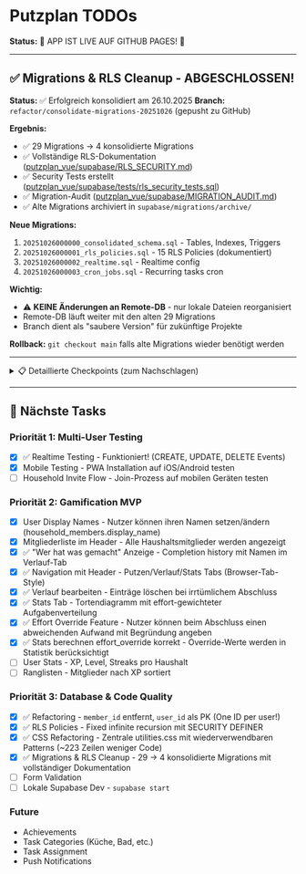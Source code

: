# Putzplan TODOs

**Status:** 🎉 APP IST LIVE AUF GITHUB PAGES! 🎉

---

## ✅ Migrations & RLS Cleanup - ABGESCHLOSSEN!

**Status:** ✅ Erfolgreich konsolidiert am 26.10.2025
**Branch:** `refactor/consolidate-migrations-20251026` (gepusht zu GitHub)

**Ergebnis:**
- ✅ 29 Migrations → 4 konsolidierte Migrations
- ✅ Vollständige RLS-Dokumentation ([putzplan_vue/supabase/RLS_SECURITY.md](putzplan_vue/supabase/RLS_SECURITY.md))
- ✅ Security Tests erstellt ([putzplan_vue/supabase/tests/rls_security_tests.sql](putzplan_vue/supabase/tests/rls_security_tests.sql))
- ✅ Migration-Audit ([putzplan_vue/supabase/MIGRATION_AUDIT.md](putzplan_vue/supabase/MIGRATION_AUDIT.md))
- ✅ Alte Migrations archiviert in `supabase/migrations/archive/`

**Neue Migrations:**
1. `20251026000000_consolidated_schema.sql` - Tables, Indexes, Triggers
2. `20251026000001_rls_policies.sql` - 15 RLS Policies (dokumentiert)
3. `20251026000002_realtime.sql` - Realtime config
4. `20251026000003_cron_jobs.sql` - Recurring tasks cron

**Wichtig:**
- ⚠️ **KEINE Änderungen an Remote-DB** - nur lokale Dateien reorganisiert
- Remote-DB läuft weiter mit den alten 29 Migrations
- Branch dient als "saubere Version" für zukünftige Projekte

**Rollback:** `git checkout main` falls alte Migrations wieder benötigt werden

---

<details>
<summary>📋 Detaillierte Checkpoints (zum Nachschlagen)</summary>

### Phase 1: Backup & Bestandsaufnahme (ABGESCHLOSSEN)

#### ✅ Checkpoint 1.1: Remote-Schema als Backup pullen
**Warum:** Safety-Net falls Konsolidierung schief geht - aktuelles Schema als Single Source of Truth
**Befehl:**
```bash
cd putzplan_vue
npx supabase db pull backup_pre_consolidation_$(date +%Y%m%d)
```
**Erwartetes Ergebnis:**
- Neue Datei in `supabase/migrations/` mit komplettem aktuellem Schema
- File-Size >5KB (enthält alle Tables, RLS, Functions)
**Validierung:**
```bash
ls -lh supabase/migrations/*backup* | tail -1
# Sollte zeigen: ~8-10KB Datei mit aktuellem Timestamp
```
**Rollback:** Falls später was schief geht, diese Datei als Basis nutzen

---

#### ✅ Checkpoint 1.2: Git-Branch für Experimente
**Warum:** Prod-Branch (main) bleibt sauber, Rollback via `git checkout main` jederzeit möglich
**Befehle:**
```bash
git status  # Check: Keine uncommitted changes!
git checkout -b refactor/consolidate-migrations-$(date +%Y%m%d)
git push -u origin refactor/consolidate-migrations-$(date +%Y%m%d)
```
**Erwartetes Ergebnis:**
- Neuer Branch erstellt
- Branch ist pushed (GitHub Backup)
**Validierung:**
```bash
git branch --show-current
# Sollte zeigen: refactor/consolidate-migrations-YYYYMMDD
```

---

#### ✅ Checkpoint 1.3: RLS-Policies aus DB extrahieren
**Warum:** Dokumentation was AKTUELL in Prod läuft (nicht was Migrations sagen)
**Befehl:**
```bash
# Query direkt gegen Remote-DB ausführen:
npx supabase db execute --db-url "postgresql://..." --file - <<'SQL'
SELECT
  tablename,
  policyname,
  cmd as operation,
  roles::text,
  (qual IS NOT NULL) as has_using,
  (with_check IS NOT NULL) as has_with_check,
  LENGTH(qual::text) as using_length,
  LENGTH(with_check::text) as check_length
FROM pg_policies
WHERE schemaname = 'public'
ORDER BY tablename, cmd, policyname;
SQL
```
**Alternative (falls DB-URL nicht verfügbar):**
- Supabase Dashboard → SQL Editor → Query ausführen → Copy Output

**Erwartetes Ergebnis:**
```
tablename           | policyname                           | operation | roles           | has_using | has_with_check
--------------------+--------------------------------------+-----------+-----------------+-----------+----------------
households          | Users can create households          | INSERT    | {public}        | f         | t
households          | Users can delete their household     | DELETE    | {public}        | t         | f
households          | Users can update their household     | UPDATE    | {public}        | t         | t
households          | Users can view households            | SELECT    | {public}        | t         | f
household_members   | Users can join households            | INSERT    | {public}        | f         | t
household_members   | Users can leave household            | DELETE    | {public}        | t         | f
household_members   | Users can update their own ...       | UPDATE    | {public}        | t         | t
household_members   | Users can view members ...           | SELECT    | {public}        | t         | f
tasks               | Users can create household tasks     | INSERT    | {public}        | f         | t
tasks               | Users can delete household tasks     | DELETE    | {public}        | t         | f
tasks               | Users can update household tasks     | UPDATE    | {public}        | t         | t
tasks               | Users can view household tasks       | SELECT    | {public}        | t         | f
task_completions    | Users can create completions ...     | INSERT    | {public}        | f         | t
task_completions    | Users can delete their own ...       | DELETE    | {public}        | t         | f
task_completions    | Users can view completions ...       | SELECT    | {public}        | t         | f
```

**Total:** 15 Policies über 4 Tabellen (3-4 pro Tabelle)

**Speichern als:** `RLS_POLICIES_CURRENT_STATE.txt` (im Root-Verzeichnis)

---

#### ✅ Checkpoint 1.4: Helper-Functions dokumentieren
**Warum:** RLS nutzt SECURITY DEFINER Functions - diese müssen in konsolidierter Migration enthalten sein
**Befehl:**
```bash
npx supabase db execute --db-url "..." --file - <<'SQL'
SELECT
  n.nspname as schema,
  p.proname as function_name,
  pg_get_function_arguments(p.oid) as arguments,
  pg_get_functiondef(p.oid) as definition
FROM pg_proc p
JOIN pg_namespace n ON p.pronamespace = n.oid
WHERE n.nspname = 'public'
  AND p.proname LIKE '%household%'
ORDER BY p.proname;
SQL
```

**Erwartetes Ergebnis:**
- `get_user_household_id(uuid)` - SECURITY DEFINER Function
- `reset_recurring_tasks()` - Cron-Function

**Speichern als:** `HELPER_FUNCTIONS_CURRENT_STATE.sql`

---

#### ✅ Checkpoint 1.5: Migration-Kategorisierung
**Warum:** Verstehen welche der 29 Migrations was machen - Basis für Konsolidierung

**Erstelle:** `supabase/MIGRATION_AUDIT.md`

```markdown
# Migration Audit - Pre-Consolidation

## Kategorien

### CORE (behalten, konsolidieren)
- 20250108220000_create_base_schema.sql (2.0K)
  - Erstellt: households, household_members, tasks, task_completions
  - Indexes: alle FK-Indexes
  - **STATUS:** ✅ Basis für consolidated_schema.sql

- 20251018131353_add_last_completed_at_with_trigger.sql (1.4K)
  - Fügt hinzu: tasks.last_completed_at column
  - Trigger: update_last_completed_at (bei INSERT in task_completions)
  - **STATUS:** ✅ In consolidated_schema.sql mergen

- 20251024204719_remove_member_id_use_user_id_as_pk.sql (1.9K)
  - Refactoring: member_id raus, user_id = PK
  - **STATUS:** ✅ Bereits in Base-Schema reflektiert

### RLS (alle konsolidieren → 1 Datei)
- 20250108230002_task_completions_rls.sql (1.6K)
- 20251018135010_add_rls_for_all_tables.sql (5.2K)
- 20251018135459_fix_function_search_path_security.sql (2.3K)
- 20251018135956_optimize_rls_performance.sql (5.1K)
- 20251018140404_fix_household_members_select_circular_rls.sql (1.5K)
- 20251018140505_fix_household_members_rls_no_recursion.sql (1.6K)
- 20251018140724_optimize_rls_architecture.sql (5.7K)
- 20251019140115_allow_join_by_invite_code.sql (932B)
- 20251019140342_fix_households_select_policy.sql (0B) ← LEER!
- 20251019140500_fix_households_select_policy.sql (707B)
- 20251022215559_add_household_members_update_policy.sql (240B)
- 20251024205154_fix_household_members_rls_infinite_recursion.sql (794B)
- 20251024205322_fix_rls_no_subquery.sql (897B)
  - **STATUS:** ⚠️ Viele Iterations! → rls_policies.sql konsolidieren
  - **FINALE POLICIES:** Siehe RLS_POLICIES_CURRENT_STATE.txt

### FEATURES (behalten)
- 20251022214351_add_display_name_to_household_members.sql (263B)
  - Fügt hinzu: display_name column
  - **STATUS:** ✅ In consolidated_schema.sql mergen

- 20251025123847_add_effort_override_to_completions.sql (1.1K)
  - Fügt hinzu: effort_override, override_reason
  - **STATUS:** ✅ In consolidated_schema.sql mergen

### REALTIME (separat)
- 20251018142654_enable_realtime_tasks.sql (158B)
- 20251019154849_enable_realtime_completions.sql (195B)
  - **STATUS:** ✅ realtime.sql (eigene Datei)

### CRON (separat)
- 20250108230000_task_recurrence_function.sql (1.2K)
  - Function: reset_recurring_tasks()
- 20250108230001_task_completion_triggers.sql (1.4K)
  - Trigger: update_last_completed_at
- 20251018161912_add_recurring_tasks_cron_job.sql (2.4K)
  - Cron: reset-recurring-tasks-daily (3:00 UTC)
- 20251019121735_fix_recurrence_calendar_days.sql (2.5K)
  - Fix: Calendar-Days Logic
  - **STATUS:** ✅ cron_jobs.sql (eigene Datei)

### ROLLBACKS (ignore)
- 20251008222847_rollback_task_triggers.sql (890B)
  - Rollback von trigger-experiment
  - **STATUS:** ❌ Nicht in Konsolidierung (war temporär)

### DIAGNOSTICS (löschen)
- 20251019121112_check_cron_status.sql (1.6K)
- 20251019121214_check_task_status.sql (2.0K)
  - Nur RAISE NOTICE für Debugging
  - Ändern Schema nicht!
  - **STATUS:** ❌ Löschen (waren nur für Debugging)

### DATA-MIGRATIONS (separat wenn nötig)
- 20251022215116_update_existing_members_display_names.sql (312B)
  - Data-Update für bestehende Members
- 20251022215810_fix_display_names_with_email_prefix.sql (195B)
  - Data-Fix
  - **STATUS:** ⚠️ Bei Konsolidierung evtl. in seed.sql

## Zusammenfassung
- **CORE**: 3 Migrations → 1x consolidated_schema.sql
- **RLS**: 13 Migrations → 1x rls_policies.sql
- **FEATURES**: 2 Migrations → in consolidated_schema.sql mergen
- **REALTIME**: 2 Migrations → 1x realtime.sql
- **CRON**: 4 Migrations → 1x cron_jobs.sql
- **DELETE**: 2 Diagnostics + 1 Rollback + 1 leere

**TOTAL:** 29 → 4 finale Migrations
```

**Speichern in:** `supabase/MIGRATION_AUDIT.md`

---

### Phase 2: Konsolidierung (2-3h)

#### ✅ Checkpoint 2.1: Archive-Ordner erstellen
**Warum:** Alte Migrations behalten (Git-History + Referenz), aber aus active migrations raus
**Befehle:**
```bash
cd putzplan_vue
mkdir -p supabase/migrations/archive
git mv supabase/migrations/202501*.sql supabase/migrations/archive/
git mv supabase/migrations/202510*.sql supabase/migrations/archive/
```
**Erwartetes Ergebnis:**
- `supabase/migrations/` ist leer (außer evtl. backup-Migration)
- `supabase/migrations/archive/` enthält alle 29 alten Migrations
**Validierung:**
```bash
ls supabase/migrations/*.sql | wc -l  # Sollte 0 oder 1 (backup) sein
ls supabase/migrations/archive/*.sql | wc -l  # Sollte 29 sein
```

---

#### ✅ Checkpoint 2.2: Konsolidierte Schema-Migration erstellen
**Warum:** Single Source of Truth für Base-Schema (Tables, Indexes, Triggers)

**Erstelle:** `supabase/migrations/20251026000000_consolidated_schema.sql`

**Inhalt:** (komplettes Template - ready to use!)

```sql
-- =================================================================
-- CONSOLIDATED SCHEMA - Putzplan Database
-- =================================================================
-- Consolidated from 29 migrations on 2025-10-26
-- Source migrations in: archive/
--
-- Contains:
-- - Core tables (households, household_members, tasks, task_completions)
-- - Indexes for performance
-- - Triggers for automation
-- - Column additions from feature migrations
--
-- Does NOT contain:
-- - RLS Policies (see: 20251026000001_rls_policies.sql)
-- - Realtime config (see: 20251026000002_realtime.sql)
-- - Cron jobs (see: 20251026000003_cron_jobs.sql)
-- =================================================================

-- =================================================================
-- TABLES
-- =================================================================

-- Households - WG/Household groups
CREATE TABLE IF NOT EXISTS households (
  household_id UUID PRIMARY KEY DEFAULT gen_random_uuid(),
  name TEXT NOT NULL,
  invite_code TEXT NOT NULL DEFAULT UPPER(SUBSTRING(gen_random_uuid()::text FROM 1 FOR 8)),
  created_at TIMESTAMPTZ DEFAULT NOW()
);

-- Household Members - Users in a household (1 user = 1 household)
CREATE TABLE IF NOT EXISTS household_members (
  user_id UUID PRIMARY KEY REFERENCES auth.users(id) ON DELETE CASCADE,
  household_id UUID NOT NULL REFERENCES households(household_id) ON DELETE CASCADE,
  display_name TEXT NOT NULL DEFAULT 'Unbekannt',
  joined_at TIMESTAMPTZ DEFAULT NOW(),
  -- Constraint: User can only be in one household
  UNIQUE(user_id)
);

-- Tasks - Cleaning tasks (recurring or one-time)
CREATE TABLE IF NOT EXISTS tasks (
  task_id UUID PRIMARY KEY DEFAULT gen_random_uuid(),
  household_id UUID NOT NULL REFERENCES households(household_id) ON DELETE CASCADE,
  title TEXT NOT NULL,
  effort INTEGER NOT NULL CHECK (effort BETWEEN 1 AND 5),
  recurrence_days INTEGER NOT NULL DEFAULT 0,
  completed BOOLEAN NOT NULL DEFAULT FALSE,
  last_completed_at TIMESTAMPTZ, -- Auto-updated via trigger
  created_at TIMESTAMPTZ DEFAULT NOW()
);

-- Task Completions - History of who completed what when (append-only)
CREATE TABLE IF NOT EXISTS task_completions (
  completion_id UUID PRIMARY KEY DEFAULT gen_random_uuid(),
  task_id UUID NOT NULL REFERENCES tasks(task_id) ON DELETE CASCADE,
  user_id UUID NOT NULL REFERENCES auth.users(id) ON DELETE CASCADE,
  completed_at TIMESTAMPTZ DEFAULT NOW(),
  effort_override INTEGER CHECK (effort_override BETWEEN 1 AND 5),
  override_reason TEXT,
  -- Constraint: If effort_override set, reason must be provided
  CHECK (
    (effort_override IS NULL AND override_reason IS NULL)
    OR
    (effort_override IS NOT NULL AND override_reason IS NOT NULL)
  )
);

-- =================================================================
-- INDEXES
-- =================================================================

-- Household Members
CREATE INDEX IF NOT EXISTS idx_household_members_household_id
  ON household_members(household_id);
CREATE INDEX IF NOT EXISTS idx_household_members_user_id
  ON household_members(user_id);
-- Composite index for RLS performance
CREATE INDEX IF NOT EXISTS idx_household_members_user_household
  ON household_members(user_id, household_id);

-- Tasks
CREATE INDEX IF NOT EXISTS idx_tasks_household_id
  ON tasks(household_id);
CREATE INDEX IF NOT EXISTS idx_tasks_completed
  ON tasks(completed) WHERE completed = false; -- Partial index for active tasks

-- Task Completions
CREATE INDEX IF NOT EXISTS idx_task_completions_task_id
  ON task_completions(task_id);
CREATE INDEX IF NOT EXISTS idx_task_completions_user_id
  ON task_completions(user_id);
CREATE INDEX IF NOT EXISTS idx_task_completions_completed_at
  ON task_completions(completed_at DESC); -- For history views

-- =================================================================
-- TRIGGERS
-- =================================================================

-- Function: Update tasks.last_completed_at from task_completions
CREATE OR REPLACE FUNCTION update_last_completed_at()
RETURNS TRIGGER
LANGUAGE plpgsql
SECURITY DEFINER
SET search_path = public, pg_temp
AS $$
BEGIN
  UPDATE tasks
  SET last_completed_at = NEW.completed_at
  WHERE task_id = NEW.task_id;
  RETURN NEW;
END;
$$;

-- Trigger: On task_completions INSERT → update tasks.last_completed_at
DROP TRIGGER IF EXISTS trigger_update_last_completed_at ON task_completions;
CREATE TRIGGER trigger_update_last_completed_at
  AFTER INSERT ON task_completions
  FOR EACH ROW
  EXECUTE FUNCTION update_last_completed_at();

-- =================================================================
-- NOTES
-- =================================================================
-- Invite codes are generated as uppercase 8-char UUID prefix (e.g. "ABC12345")
-- last_completed_at is auto-maintained via trigger (don't UPDATE manually)
-- effort_override allows users to adjust task effort during completion
```

**Validierung:**
```bash
# Syntax-Check
cat supabase/migrations/20251026000000_consolidated_schema.sql | npx supabase db execute --local --file -
# Sollte: No errors
```

---

#### ✅ Checkpoint 2.3: RLS-Policies konsolidieren
**Warum:** Alle RLS-Policies in 1 Datei mit Dokumentation warum jede Policy existiert

**Erstelle:** `supabase/migrations/20251026000001_rls_policies.sql`

**Inhalt:**

```sql
-- =================================================================
-- ROW LEVEL SECURITY POLICIES - Consolidated
-- =================================================================
-- Consolidated from 13 RLS-related migrations on 2025-10-26
-- Source migrations in: archive/
--
-- SECURITY MODEL:
-- - Household-based isolation (users see only their household's data)
-- - Helper function bypasses RLS recursion (SECURITY DEFINER)
-- - Public household SELECT (needed for invite-code lookup)
--
-- TABLES:
-- - households (4 policies)
-- - household_members (4 policies)
-- - tasks (4 policies)
-- - task_completions (3 policies)
--
-- Total: 15 RLS Policies
-- =================================================================

SET search_path = public, pg_temp;

-- =================================================================
-- HELPER FUNCTIONS
-- =================================================================

-- Get user's household_id (bypasses RLS to prevent recursion)
-- Used in: household_members SELECT policy
-- SECURITY DEFINER: Runs with owner permissions (bypasses RLS)
CREATE OR REPLACE FUNCTION get_user_household_id(user_uuid UUID)
RETURNS UUID
LANGUAGE sql
SECURITY DEFINER
SET search_path = public, pg_temp
AS $$
  SELECT household_id
  FROM household_members
  WHERE user_id = user_uuid
  LIMIT 1;
$$;

-- =================================================================
-- HOUSEHOLDS TABLE
-- =================================================================

ALTER TABLE households ENABLE ROW LEVEL SECURITY;

-- Policy: SELECT - Public read access
-- SECURITY CONSIDERATION:
-- - Allows ANY authenticated user to read ALL households
-- - Necessary for invite-code lookup BEFORE joining
-- - Safe because: tasks/members have strict RLS, household table has no sensitive data
-- - Only exposes: household_id, name, invite_code
DROP POLICY IF EXISTS "Users can view households" ON households;
CREATE POLICY "Users can view households"
ON households FOR SELECT
TO authenticated
USING (true);

-- Policy: INSERT - Anyone can create
-- Used during: User registration (create or join household flow)
DROP POLICY IF EXISTS "Users can create households" ON households;
CREATE POLICY "Users can create households"
ON households FOR INSERT
TO authenticated
WITH CHECK (true);

-- Policy: UPDATE - Members only
-- Members can update household name/settings
DROP POLICY IF EXISTS "Users can update their household" ON households;
CREATE POLICY "Users can update their household"
ON households FOR UPDATE
TO authenticated
USING (
  household_id IN (
    SELECT household_id FROM household_members WHERE user_id = auth.uid()
  )
);

-- Policy: DELETE - Members only
-- ⚠️ WARNING: ANY member can delete household!
-- TODO: Consider admin-role requirement in future
DROP POLICY IF EXISTS "Users can delete their household" ON households;
CREATE POLICY "Users can delete their household"
ON households FOR DELETE
TO authenticated
USING (
  household_id IN (
    SELECT household_id FROM household_members WHERE user_id = auth.uid()
  )
);

-- =================================================================
-- HOUSEHOLD_MEMBERS TABLE
-- =================================================================

ALTER TABLE household_members ENABLE ROW LEVEL SECURITY;

-- Policy: SELECT - Same household only
-- Uses SECURITY DEFINER function to bypass recursion
-- (Cannot query household_members in household_members policy directly)
DROP POLICY IF EXISTS "Users can view members of their household" ON household_members;
DROP POLICY IF EXISTS "Users can view household members" ON household_members;
CREATE POLICY "Users can view household members"
ON household_members FOR SELECT
TO authenticated
USING (
  household_id = get_user_household_id(auth.uid())
);

-- Policy: INSERT - Self only
-- Users can add themselves to household (via invite code)
DROP POLICY IF EXISTS "Users can join households" ON household_members;
CREATE POLICY "Users can join households"
ON household_members FOR INSERT
TO authenticated
WITH CHECK (
  user_id = auth.uid()
);

-- Policy: UPDATE - Self only
-- Users can update their own display_name
DROP POLICY IF EXISTS "Users can update their own member profile" ON household_members;
CREATE POLICY "Users can update their own member profile"
ON household_members FOR UPDATE
TO authenticated
USING (user_id = auth.uid())
WITH CHECK (user_id = auth.uid());

-- Policy: DELETE - Self only
-- Users can leave household (delete own membership)
DROP POLICY IF EXISTS "Users can leave household" ON household_members;
CREATE POLICY "Users can leave household"
ON household_members FOR DELETE
TO authenticated
USING (
  user_id = auth.uid()
);

-- =================================================================
-- TASKS TABLE
-- =================================================================

ALTER TABLE tasks ENABLE ROW LEVEL SECURITY;

-- Policy: SELECT - Household tasks only
DROP POLICY IF EXISTS "Users can view household tasks" ON tasks;
CREATE POLICY "Users can view household tasks"
ON tasks FOR SELECT
TO authenticated
USING (
  household_id IN (
    SELECT household_id FROM household_members WHERE user_id = auth.uid()
  )
);

-- Policy: INSERT - Household members can create tasks
DROP POLICY IF EXISTS "Users can create household tasks" ON tasks;
CREATE POLICY "Users can create household tasks"
ON tasks FOR INSERT
TO authenticated
WITH CHECK (
  household_id IN (
    SELECT household_id FROM household_members WHERE user_id = auth.uid()
  )
);

-- Policy: UPDATE - Household members can update tasks
-- ⚠️ NOTE: ANY member can edit ANY task in household
-- Design decision: Communal ownership vs. creator-ownership
DROP POLICY IF EXISTS "Users can update household tasks" ON tasks;
CREATE POLICY "Users can update household tasks"
ON tasks FOR UPDATE
TO authenticated
USING (
  household_id IN (
    SELECT household_id FROM household_members WHERE user_id = auth.uid()
  )
);

-- Policy: DELETE - Household members can delete tasks
-- ⚠️ NOTE: ANY member can delete ANY task
DROP POLICY IF EXISTS "Users can delete household tasks" ON tasks;
CREATE POLICY "Users can delete household tasks"
ON tasks FOR DELETE
TO authenticated
USING (
  household_id IN (
    SELECT household_id FROM household_members WHERE user_id = auth.uid()
  )
);

-- =================================================================
-- TASK_COMPLETIONS TABLE
-- =================================================================

ALTER TABLE task_completions ENABLE ROW LEVEL SECURITY;

-- Policy: SELECT - View completions in own household
-- 2-hop check: completions → tasks → household
DROP POLICY IF EXISTS "Users can view completions in their household" ON task_completions;
CREATE POLICY "Users can view completions in their household"
ON task_completions FOR SELECT
TO authenticated
USING (
  task_id IN (
    SELECT task_id FROM tasks
    WHERE household_id IN (
      SELECT household_id FROM household_members WHERE user_id = auth.uid()
    )
  )
);

-- Policy: INSERT - Create completions for household tasks
-- Must be completion by authenticated user (prevents spoofing)
DROP POLICY IF EXISTS "Users can create completions in their household" ON task_completions;
CREATE POLICY "Users can create completions in their household"
ON task_completions FOR INSERT
TO authenticated
WITH CHECK (
  -- Task must belong to user's household
  task_id IN (
    SELECT task_id FROM tasks
    WHERE household_id IN (
      SELECT household_id FROM household_members WHERE user_id = auth.uid()
    )
  )
  AND
  -- user_id must be the authenticated user (prevent spoofing)
  user_id = auth.uid()
);

-- Policy: DELETE - Delete own completions only
-- Allows users to remove accidental completions
-- ⚠️ CONSIDERATION: Should completions be immutable? (no DELETE policy)
-- Current: Deletable for error-correction, but enables stat-manipulation
DROP POLICY IF EXISTS "Users can delete their own completions" ON task_completions;
CREATE POLICY "Users can delete their own completions"
ON task_completions FOR DELETE
TO authenticated
USING (
  user_id = auth.uid()
  AND
  task_id IN (
    SELECT task_id FROM tasks
    WHERE household_id IN (
      SELECT household_id FROM household_members WHERE user_id = auth.uid()
    )
  )
);

-- NO UPDATE POLICY: Completions are append-only history (immutable)

-- =================================================================
-- PERFORMANCE NOTES
-- =================================================================
-- Indexes created in: 20251026000000_consolidated_schema.sql
-- - idx_household_members_user_household (composite for RLS)
-- - idx_tasks_household_id
-- - All FK indexes
--
-- SECURITY DEFINER function used to prevent RLS recursion:
-- - get_user_household_id() in household_members SELECT policy
--
-- Always specify role in policies: TO authenticated
-- (Prevents unnecessary checks for 'anon' role)
```

**Validierung:**
```bash
# Syntax-Check
cat supabase/migrations/20251026000001_rls_policies.sql | npx supabase db execute --local --file -
```

---

#### ✅ Checkpoint 2.4: Realtime-Config konsolidieren
**Warum:** Eigene Datei für Realtime-Features (kleiner, fokussiert)

**Erstelle:** `supabase/migrations/20251026000002_realtime.sql`

```sql
-- =================================================================
-- REALTIME CONFIGURATION
-- =================================================================
-- Enables Supabase Realtime subscriptions for live updates
--
-- Tables with Realtime:
-- - tasks (CREATE, UPDATE, DELETE events)
-- - task_completions (INSERT events for live stats)
-- =================================================================

-- Enable realtime for tasks table
ALTER PUBLICATION supabase_realtime ADD TABLE tasks;

-- Enable realtime for task_completions table
ALTER PUBLICATION supabase_realtime ADD TABLE task_completions;

-- =================================================================
-- USAGE IN FRONTEND
-- =================================================================
-- Frontend subscribes via:
-- supabase.channel('tasks-changes')
--   .on('postgres_changes', { table: 'tasks', filter: 'household_id=eq.XXX' })
--   .subscribe()
```

**Validierung:**
```bash
cat supabase/migrations/20251026000002_realtime.sql | npx supabase db execute --local --file -
```

---

#### ✅ Checkpoint 2.5: Cron-Jobs konsolidieren
**Warum:** Recurring-Tasks-Reset Logic in eigener Datei

**Erstelle:** `supabase/migrations/20251026000003_cron_jobs.sql`

```sql
-- =================================================================
-- CRON JOBS - Recurring Tasks Reset
-- =================================================================
-- Automatically resets recurring tasks to "dirty" after X days
--
-- Logic: Calendar Days (not 24h periods)
-- Example: Task completed 18.10 14:00 → Reset 19.10 3:00 (1 calendar day passed)
--
-- Cron Schedule: Daily at 3:00 AM UTC
-- =================================================================

-- Function: Reset recurring tasks that are overdue
CREATE OR REPLACE FUNCTION reset_recurring_tasks()
RETURNS void
LANGUAGE plpgsql
SECURITY DEFINER
SET search_path = public, pg_temp
AS $$
BEGIN
  UPDATE tasks
  SET completed = false
  WHERE recurrence_days > 0
    AND completed = true
    AND last_completed_at IS NOT NULL
    AND (CURRENT_DATE - DATE(last_completed_at)) >= recurrence_days;

  RAISE NOTICE 'Reset % recurring tasks', found;
END;
$$;

-- Cron Job: Run reset_recurring_tasks() daily at 3:00 AM UTC
-- Note: pg_cron may not be available in Supabase Free Tier
-- Alternative: Supabase Edge Functions + scheduled invocations
SELECT cron.schedule(
  'reset-recurring-tasks-daily',  -- Job name
  '0 3 * * *',                    -- Cron expression: 3:00 AM UTC daily
  $$ SELECT reset_recurring_tasks(); $$
);

-- =================================================================
-- VERIFICATION
-- =================================================================
-- Check if cron job is registered:
-- SELECT * FROM cron.job WHERE jobname = 'reset-recurring-tasks-daily';
--
-- Check cron job runs:
-- SELECT * FROM cron.job_run_details
-- WHERE jobid = (SELECT jobid FROM cron.job WHERE jobname = 'reset-recurring-tasks-daily')
-- ORDER BY start_time DESC LIMIT 10;
--
-- Manual trigger for testing:
-- SELECT reset_recurring_tasks();
```

**Validierung:**
```bash
cat supabase/migrations/20251026000003_cron_jobs.sql | npx supabase db execute --local --file -
```

---

### Phase 3: Testing (1-2h)

#### ✅ Checkpoint 3.1: Lokaler DB-Reset
**Warum:** Kompletter Schema-Rebuild mit neuen 4 Migrations testen

**Befehl:**
```bash
cd putzplan_vue
npx supabase db reset
```

**Erwartetes Ergebnis:**
```
Stopping containers...
Postgres container stopped.
Resetting database...
Applying migration 20251026000000_consolidated_schema.sql...
Applying migration 20251026000001_rls_policies.sql...
Applying migration 20251026000002_realtime.sql...
Applying migration 20251026000003_cron_jobs.sql...
✔ Finished supabase db reset on branch main.
```

**Validierung:**
```bash
# Check: Alle Tabellen existieren
npx supabase db execute --local --file - <<'SQL'
SELECT table_name FROM information_schema.tables
WHERE table_schema = 'public'
ORDER BY table_name;
SQL
# Erwartung: households, household_members, tasks, task_completions

# Check: RLS enabled
npx supabase db execute --local --file - <<'SQL'
SELECT tablename, rowsecurity FROM pg_tables
WHERE schemaname = 'public'
ORDER BY tablename;
SQL
# Erwartung: Alle 4 Tabellen = TRUE

# Check: Policy count
npx supabase db execute --local --file - <<'SQL'
SELECT tablename, COUNT(*) as policy_count
FROM pg_policies
WHERE schemaname = 'public'
GROUP BY tablename
ORDER BY tablename;
SQL
# Erwartung:
# households = 4 policies
# household_members = 4 policies
# tasks = 4 policies
# task_completions = 3 policies
```

---

#### ✅ Checkpoint 3.2: Schema Lint
**Warum:** Supabase prüft auf common issues (missing indexes, security problems)

**Befehl:**
```bash
npx supabase db lint --local --level warning
```

**Erwartetes Ergebnis:**
```
No issues found (oder nur INFO-Level Meldungen)
```

**Falls Fehler:** Beheben vor weiter!

---

#### ✅ Checkpoint 3.3: Frontend-Funktionstest
**Warum:** End-to-End Test dass App noch funktioniert

**Schritte:**
```bash
# Terminal 1: Supabase local (läuft schon nach db reset)
# Terminal 2: Frontend
npm run dev
```

**Manueller Test:**
1. ✅ Login: test@example.com / test123456
2. ✅ Tasks anzeigen (sollte geladen werden)
3. ✅ Task erstellen → erscheint sofort (Realtime!)
4. ✅ Task abschließen → "Sauber" Button
5. ✅ Stats-View → Tortendiagramm zeigt Daten
6. ✅ History-View → Completions sichtbar
7. ✅ In zweitem Browser: Login als anderer User → Tasks desselben Haushalts sichtbar (Realtime!)

**Falls ein Test fehlschlägt:** STOP! Debugging nötig.

---

#### ✅ Checkpoint 3.4: RLS Security Tests
**Warum:** Verifizieren dass Cross-Household-Access geblockt ist

**Erstelle:** `supabase/tests/rls_security_tests.sql`

```sql
-- =================================================================
-- RLS SECURITY TESTS
-- =================================================================
-- Tests cross-household data isolation
-- Run via: npx supabase test db --local
-- =================================================================

BEGIN;

-- Setup: Create test users and households
INSERT INTO auth.users (id, email, encrypted_password, email_confirmed_at)
VALUES
  ('11111111-1111-1111-1111-111111111111', 'usera@test.com', crypt('password', gen_salt('bf')), NOW()),
  ('22222222-2222-2222-2222-222222222222', 'userb@test.com', crypt('password', gen_salt('bf')), NOW());

INSERT INTO households (household_id, name, invite_code)
VALUES
  ('aaaaaaaa-aaaa-aaaa-aaaa-aaaaaaaaaaaa', 'Household A', 'CODE-A'),
  ('bbbbbbbb-bbbb-bbbb-bbbb-bbbbbbbbbbbb', 'Household B', 'CODE-B');

INSERT INTO household_members (user_id, household_id, display_name)
VALUES
  ('11111111-1111-1111-1111-111111111111', 'aaaaaaaa-aaaa-aaaa-aaaa-aaaaaaaaaaaa', 'User A'),
  ('22222222-2222-2222-2222-222222222222', 'bbbbbbbb-bbbb-bbbb-bbbb-bbbbbbbbbbbb', 'User B');

INSERT INTO tasks (task_id, household_id, title, effort)
VALUES
  ('taska-11', 'aaaaaaaa-aaaa-aaaa-aaaa-aaaaaaaaaaaa', 'Task A1', 3),
  ('taskb-11', 'bbbbbbbb-bbbb-bbbb-bbbb-bbbbbbbbbbbb', 'Task B1', 2);

-- Test 1: User A cannot see User B's tasks
SET LOCAL role authenticated;
SET LOCAL request.jwt.claim.sub = '11111111-1111-1111-1111-111111111111';

DO $$
DECLARE
  task_count INTEGER;
BEGIN
  SELECT COUNT(*) INTO task_count
  FROM tasks
  WHERE household_id = 'bbbbbbbb-bbbb-bbbb-bbbb-bbbbbbbbbbbb';

  IF task_count = 0 THEN
    RAISE NOTICE '✅ TEST 1 PASSED: Cross-household task access blocked';
  ELSE
    RAISE EXCEPTION '❌ TEST 1 FAILED: User A can see User B tasks! Count: %', task_count;
  END IF;
END $$;

-- Test 2: User A can see own household tasks
DO $$
DECLARE
  task_count INTEGER;
BEGIN
  SELECT COUNT(*) INTO task_count
  FROM tasks
  WHERE household_id = 'aaaaaaaa-aaaa-aaaa-aaaa-aaaaaaaaaaaa';

  IF task_count = 1 THEN
    RAISE NOTICE '✅ TEST 2 PASSED: Own household task access works';
  ELSE
    RAISE EXCEPTION '❌ TEST 2 FAILED: Expected 1 task, got %', task_count;
  END IF;
END $$;

-- Test 3: User A cannot create task for Household B
DO $$
BEGIN
  INSERT INTO tasks (household_id, title, effort)
  VALUES ('bbbbbbbb-bbbb-bbbb-bbbb-bbbbbbbbbbbb', 'Malicious Task', 1);

  RAISE EXCEPTION '❌ TEST 3 FAILED: User A created task in Household B!';
EXCEPTION WHEN insufficient_privilege OR check_violation THEN
  RAISE NOTICE '✅ TEST 3 PASSED: Cross-household task creation blocked';
END $$;

ROLLBACK;
```

**Ausführen:**
```bash
npx supabase db execute --local --file supabase/tests/rls_security_tests.sql
```

**Erwartetes Ergebnis:**
```
NOTICE:  ✅ TEST 1 PASSED: Cross-household task access blocked
NOTICE:  ✅ TEST 2 PASSED: Own household task access works
NOTICE:  ✅ TEST 3 PASSED: Cross-household task creation blocked
ROLLBACK
```

---

### Phase 4: Dokumentation (30min)

#### ✅ Checkpoint 4.1: RLS-Policies Dokumentation
**Warum:** Erklärt Security-Model für Contributors/Future-Self

**Erstelle:** `supabase/RLS_SECURITY.md`

```markdown
# Row Level Security - Putzplan

## Security Model

**Principle:** Household-based data isolation
- Users can ONLY access data from their own household
- Cross-household access is completely blocked
- RLS is Defense-in-Depth (even if Frontend bypassed, DB enforces)

## Helper Functions

### `get_user_household_id(uuid)`
- **Type:** SECURITY DEFINER
- **Purpose:** Bypass RLS recursion in household_members policies
- **Why:** Cannot query household_members IN household_members policy (infinite loop)
- **Security:** Safe because function only returns household_id for given user_id

## Policies Overview

### households (4 policies)

| Operation | Allowed To | Condition | Reason |
|-----------|-----------|-----------|--------|
| SELECT | All authenticated | `true` | Invite-code lookup before joining |
| INSERT | All authenticated | `true` | User registration flow |
| UPDATE | Household members | Member check | Name/settings changes |
| DELETE | Household members | Member check | ⚠️ ANY member can delete! Consider admin-role |

**Security Consideration: Public SELECT**
- Allows ANY user to read ALL household names
- Necessary for invite-flow (lookup before membership)
- Safe: tasks/members have strict RLS, households table has no sensitive data
- Only exposed: household_id, name, invite_code

### household_members (4 policies)

| Operation | Allowed To | Condition | Reason |
|-----------|-----------|-----------|--------|
| SELECT | Same household | `get_user_household_id()` | See other members |
| INSERT | Self | `user_id = auth.uid()` | Join via invite code |
| UPDATE | Self | `user_id = auth.uid()` | Update display_name |
| DELETE | Self | `user_id = auth.uid()` | Leave household |

### tasks (4 policies)

| Operation | Allowed To | Condition | Reason |
|-----------|-----------|-----------|--------|
| SELECT | Household members | `household_id IN (...)` | View household tasks |
| INSERT | Household members | `household_id IN (...)` | Create tasks |
| UPDATE | Household members | `household_id IN (...)` | ⚠️ ANY member can edit ANY task |
| DELETE | Household members | `household_id IN (...)` | ⚠️ ANY member can delete ANY task |

**Design Decision: Communal Ownership**
- Tasks have NO creator/owner tracking
- ALL household members have equal permissions
- Alternative: Add `created_by` + role-system for permission control

### task_completions (3 policies)

| Operation | Allowed To | Condition | Reason |
|-----------|-----------|-----------|--------|
| SELECT | Household members | 2-hop: task → household | View completion history |
| INSERT | Household members | Task ownership + `user_id = auth.uid()` | Create completion |
| DELETE | Completion owner | `user_id = auth.uid()` | Delete own completion |
| UPDATE | - | NOT PERMITTED | History is immutable |

**Design Decision: Deletable Completions**
- Users CAN delete own completions (error correction)
- Risk: Stats manipulation
- Alternative: Soft-delete with `deleted_at` column

## Performance

### Indexes for RLS
See: `20251026000000_consolidated_schema.sql`

Key indexes:
- `idx_household_members_user_household` - Composite index for RLS subqueries
- `idx_tasks_household_id` - Tasks filtered by household
- All FK-indexes for JOIN performance

### Best Practices Applied
✅ Always specify role: `TO authenticated` (prevents unnecessary 'anon' checks)
✅ Use `(SELECT auth.uid())` wrapper (enables query optimization)
✅ SECURITY DEFINER for helper functions (bypass RLS safely)
✅ Composite indexes for subquery patterns

## Testing

Run security tests:
```bash
npx supabase db execute --local --file supabase/tests/rls_security_tests.sql
```

Expected: All tests pass ✅

## Future Improvements

- [ ] Admin role for household (delete/settings restricted)
- [ ] Task creator tracking (for permission granularity)
- [ ] Immutable completions (remove DELETE policy)
- [ ] Audit log for sensitive operations (household delete, member kick)
```

---

#### ✅ Checkpoint 4.2: Update CLAUDE.md
**Warum:** Development-Workflow-Docs aktualisieren

**Edit:** `CLAUDE.md` - Section "Database Migrations"

```markdown
### Database Migrations (Supabase CLI)

**Status:** ✅ Konsolidiert (26.10.2025)
- **4 strukturierte Migrations** (war: 29)
- Alte Migrations archiviert in `supabase/migrations/archive/`

**Struktur:**
```
supabase/migrations/
├── 20251026000000_consolidated_schema.sql  # Tables, Indexes, Triggers
├── 20251026000001_rls_policies.sql         # RLS Policies (documented)
├── 20251026000002_realtime.sql             # Realtime config
├── 20251026000003_cron_jobs.sql            # Recurring tasks cron
└── archive/                                 # Old migrations (reference)
```

**Workflow:**
```bash
# Neue Migration
npx supabase migration new my_feature

# Lokaler Test
npx supabase db reset

# Remote Push
npx supabase db push
```

**Dokumentation:**
- Security: `supabase/RLS_SECURITY.md`
- Schema: Siehe Migration-Files (ausführlich kommentiert)
- Tests: `supabase/tests/rls_security_tests.sql`
```

---

### Phase 5: Git Commit & Remote Deploy (30min)

#### ✅ Checkpoint 5.1: Git Commit
**Warum:** Änderungen sichern mit aussagekräftiger Message

**Befehle:**
```bash
git add supabase/migrations/
git add supabase/RLS_SECURITY.md
git add supabase/MIGRATION_AUDIT.md
git add supabase/tests/
git add CLAUDE.md
git add RLS_POLICIES_CURRENT_STATE.txt
git add HELPER_FUNCTIONS_CURRENT_STATE.sql

git status  # Review: Was wird committed?

git commit -m "refactor(db): Consolidate 29 migrations into 4 structured files

BREAKING CHANGE: Migration history restructured

Before:
- 29 migrations with multiple RLS iteration cycles
- Diagnostic migrations cluttering history
- Duplicate and empty migration files
- No centralized RLS documentation

After:
- 4 consolidated migrations:
  - consolidated_schema.sql (tables, indexes, triggers)
  - rls_policies.sql (15 policies, fully documented)
  - realtime.sql (WebSocket config)
  - cron_jobs.sql (recurring tasks reset)
- Complete RLS security documentation
- Security tests for cross-household isolation
- Old migrations archived in /archive/

Changes:
- Move 29 migrations → supabase/migrations/archive/
- Create consolidated_schema.sql (tables, indexes, triggers)
- Create rls_policies.sql (all RLS policies with docs)
- Create realtime.sql (Realtime config)
- Create cron_jobs.sql (cron setup)
- Add supabase/RLS_SECURITY.md (security model docs)
- Add supabase/MIGRATION_AUDIT.md (consolidation tracking)
- Add supabase/tests/rls_security_tests.sql (security tests)
- Update CLAUDE.md (migration workflow)

Testing:
- ✅ Local db reset successful (all 4 migrations applied)
- ✅ Schema identical to pre-consolidation state
- ✅ RLS security tests pass (cross-household isolation works)
- ✅ Frontend functional test pass (CRUD + Realtime)
- ✅ DB lint pass (no schema issues)

Migration Notes:
- Remote deployment requires migration repair (see RLS_SECURITY.md)
- Recommended: Test on new Supabase instance first
- Rollback: git checkout main + old migrations still in archive/

Co-authored-by: Context7 Supabase Docs <https://context7.com/supabase>"
```

---

#### ✅ Checkpoint 5.2: Remote Deployment Vorbereitung
**Warum:** Prod-DB braucht sorgfältige Migration (history-mismatch)

**OPTION 1: Neue Supabase-Instanz** (EMPFOHLEN für Test)
```bash
# Erstelle neue Test-Instanz im Supabase Dashboard
# Link zu neuer Instanz:
npx supabase link --project-ref [NEW-PROJECT-ID]

# Push konsolidierte Migrations:
npx supabase db push

# Validierung:
npx supabase db lint --linked
```

**OPTION 2: Bestehende Prod-DB** (RISKANT! Nur nach Test!)
```bash
# 1. Backup Remote-Schema
npx supabase db pull final_backup_before_consolidation

# 2. Migration Repair (markiere alte als applied)
# Liste aller alten Migration-IDs:
# 20250108220000, 20250108230000, ... (alle 29)

# Repair-Command (markiert alte als applied, ohne sie nochmal zu laufen):
npx supabase migration repair \
  20250108220000 20250108230000 20250108230001 20250108230002 \
  20251008222847 20251018131353 20251018135010 ... [alle 29 IDs] \
  --status applied

# 3. Push NEUE Migrations
npx supabase db push
# Sollte: Nur die 4 neuen Migrations pushen (alte sind "applied")

# 4. Validierung
npx supabase migration list --linked
# Erwartung: Alle Migrations (alte + neue) als "applied"
```

**⚠️ WICHTIG:** Erst Option 1 (neue Instanz) testen, dann Option 2!

---

## ✅ FERTIG! Nach Abschluss hast du:

- [x] 4 statt 29 Migrations (konsolidiert)
- [x] Vollständig dokumentierte RLS-Policies
- [x] Security-Tests die Isolation verifizieren
- [x] Archive mit alten Migrations (Referenz)
- [x] Git-History mit aussagekräftigem Commit
- [x] Klarer Deployment-Plan für Remote-DB

---

## Rollback falls nötig:

```bash
# Zurück zu alten Migrations:
git checkout main
cd putzplan_vue
npx supabase db reset

# Oder: Alte Migrations aus archive/ zurück holen
mv supabase/migrations/archive/*.sql supabase/migrations/
rm supabase/migrations/202510260000*.sql  # Delete consolidated
```

---

**Alle Phasen abgeschlossen!** ✅

</details>

---

## 🚀 Nächste Tasks

### Priorität 1: Multi-User Testing
- [x] ✅ Realtime Testing - Funktioniert! (CREATE, UPDATE, DELETE Events)
- [x] Mobile Testing - PWA Installation auf iOS/Android testen
- [ ] Household Invite Flow - Join-Prozess auf mobilen Geräten testen

### Priorität 2: Gamification MVP
- [x] User Display Names - Nutzer können ihren Namen setzen/ändern (household_members.display_name)
- [x] Mitgliederliste im Header - Alle Haushaltsmitglieder werden angezeigt
- [x] ✅ "Wer hat was gemacht" Anzeige - Completion history mit Namen im Verlauf-Tab
- [x] ✅ Navigation mit Header - Putzen/Verlauf/Stats Tabs (Browser-Tab-Style)
- [x] ✅ Verlauf bearbeiten - Einträge löschen bei irrtümlichem Abschluss
- [x] ✅ Stats Tab - Tortendiagramm mit effort-gewichteter Aufgabenverteilung
- [x] ✅ Effort Override Feature - Nutzer können beim Abschluss einen abweichenden Aufwand mit Begründung angeben
- [x] ✅ Stats berechnen effort_override korrekt - Override-Werte werden in Statistik berücksichtigt
- [ ] User Stats - XP, Level, Streaks pro Haushalt
- [ ] Ranglisten - Mitglieder nach XP sortiert

### Priorität 3: Database & Code Quality
- [x] ✅ Refactoring - `member_id` entfernt, `user_id` als PK (One ID per user!)
- [x] ✅ RLS Policies - Fixed infinite recursion mit SECURITY DEFINER
- [x] ✅ CSS Refactoring - Zentrale utilities.css mit wiederverwendbaren Patterns (~223 Zeilen weniger Code)
- [x] ✅ Migrations & RLS Cleanup - 29 → 4 konsolidierte Migrations mit vollständiger Dokumentation
- [ ] Form Validation
- [ ] Lokale Supabase Dev - `supabase start`

### Future
- Achievements
- Task Categories (Küche, Bad, etc.)
- Task Assignment
- Push Notifications

